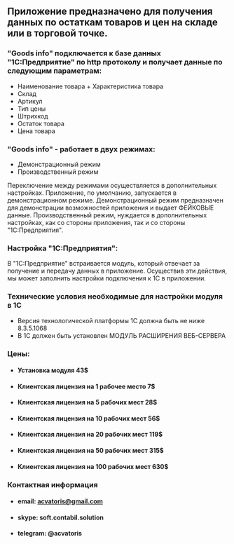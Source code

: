 
## Приложение предназначено для получения данных по остаткам товаров и цен на складе или в торговой точке.

### "Goods info" подключается к базе данных "1С:Предприятие" по http протоколу и получает данные по следующим параметрам:
 * Наименование товара + Характеристика товара
 * Склад
 * Артикул
 * Тип цены
 * Штрихкод
 * Остаток товара
 * Цена товара

### "Goods info" - работает в двух режимах:
  * Демонстрационный режим
  * Производственный режим

  Переключение между режимами осуществляется в дополнительных настройках.
  Приложение, по умолчанию, запускается в демонстрационном режиме.
  Демонстрационный режим предназначен для демонстрации возможностей приложения и выдает ФЕЙКОВЫЕ данные.
  Производственный режим, нуждается в дополнительных настройках, как со стороны приложения, так и со стороны "1С:Предприятия".


### Настройка "1С:Предприятия":
В "1С:Предприятие" встраивается модуль, который отвечает за получение и передачу данных в приложение. Осуществив эти действия, 
мы может заполнить настройки подключения к 1С в приложении.


### Технические условия необходимые для настройки модуля в 1С
* Версия технологической платформы 1С должна быть не ниже 8.3.5.1068
* В 1С должен быть установлен МОДУЛЬ РАСШИРЕНИЯ ВЕБ-СЕРВЕРА
   

### Цены: 
* #### Установка модуля 43$
* #### Клиентская лицензия на 1 рабочее место 7$
* #### Клиентская лицензия на 5 рабочих мест 28$
* #### Клиентская лицензия на 10 рабочих мест 56$
* #### Клиентская лицензия на 20 рабочих мест 119$
* #### Клиентская лицензия на 50 рабочих мест 315$
* #### Клиентская лицензия на 100 рабочих мест 630$

### Контактная информация
* #### email: acvatoris@gmail.com
* #### skype: soft.contabil.solution
* #### telegram: @acvatoris 
